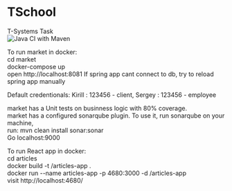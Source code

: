 # TSchool
T-Systems Task    
![Java CI with Maven](https://github.com/Sereggan/TSchool/workflows/Java%20CI%20with%20Maven/badge.svg)
  
To run market in docker:  
cd market  
docker-compose up  
open http://localhost:8081
If spring app cant connect to db, try to reload spring app manually
  
Default credentionals: Kirill : 123456 - client, Sergey : 123456 - employee  
  
market has a Unit tests on businness logic with 80% coverage.  
market has a configured sonarqube plugin. To use it, run sonarqube on your machine,    
run: mvn clean install sonar:sonar  
Go localhost:9000  
  
To run React app in docker:  
cd articles  
docker build -t <username>/articles-app .  
docker run --name articles-app -p 4680:3000 -d <username>/articles-app  
visit http://localhost:4680/
  
